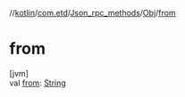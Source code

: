 //[kotlin](../../../../index.md)/[com.etd](../../index.md)/[Json_rpc_methods](../index.md)/[Obj](index.md)/[from](from.md)

# from

[jvm]\
val [from](from.md): [String](https://kotlinlang.org/api/latest/jvm/stdlib/kotlin/-string/index.html)
